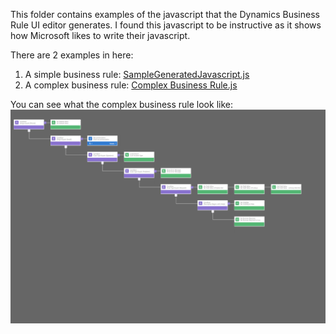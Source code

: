 This folder contains examples of the javascript that the Dynamics Business Rule UI editor generates. I found this javascript to be instructive as it shows how Microsoft likes to write their javascript.

There are 2 examples in here:
1. A simple business rule: [SampleGeneratedJavascript.js](https://github.com/rajrao/CRM-Tools/blob/master/JavaScript/BusinessRules/SampleGeneratedJavascript.js)
2. A complex business rule: [Complex Business Rule.js](https://github.com/rajrao/CRM-Tools/blob/master/JavaScript/BusinessRules/Complex%20Business%20Rule.js)

You can see what the complex business rule look like:
[![alt text](https://github.com/rajrao/CRM-Tools/blob/master/JavaScript/BusinessRules/New%20business%20rule.png "Complex Business Rule")](https://raw.githubusercontent.com/rajrao/CRM-Tools/master/JavaScript/BusinessRules/New%20business%20rule.png)

